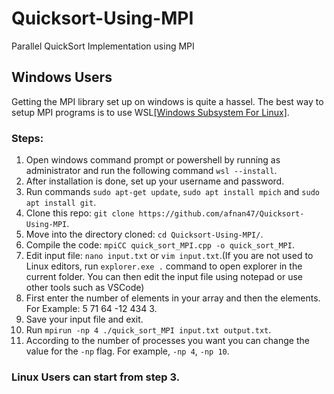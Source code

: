 # Quicksort-Using-MPI
Parallel QuickSort Implementation using MPI

## Windows Users 
Getting the MPI library set up on windows is quite a hassel. The best way to setup MPI programs is to use WSL[[Windows Subsystem For Linux]](https://learn.microsoft.com/en-us/windows/wsl/install).
### Steps:
1. Open windows command prompt or powershell by running as administrator and run the following command `wsl --install`.
2. After installation is done, set up your username and password.
3. Run commands `sudo apt-get update`, `sudo apt install mpich` and `sudo apt install git`.
4. Clone this repo: `git clone https://github.com/afnan47/Quicksort-Using-MPI`.
5. Move into the directory cloned: `cd Quicksort-Using-MPI/`.
6. Compile the code: `mpiCC quick_sort_MPI.cpp -o quick_sort_MPI`.
7. Edit input file: `nano input.txt` or `vim input.txt`.(If you are not used to Linux editors, run `explorer.exe .` command to open explorer in the current folder. You can then edit the input file using notepad or use other tools such as VSCode)
8. First enter the number of elements in your array and then the elements. For Example: 5 71 64 -12 434 3.
9. Save your input file and exit.
10. Run `mpirun -np 4 ./quick_sort_MPI input.txt output.txt`.
11. According to the number of processes you want you can change the value for the `-np` flag. For example, `-np 4`, `-np 10`.


### Linux Users can start from step 3.

